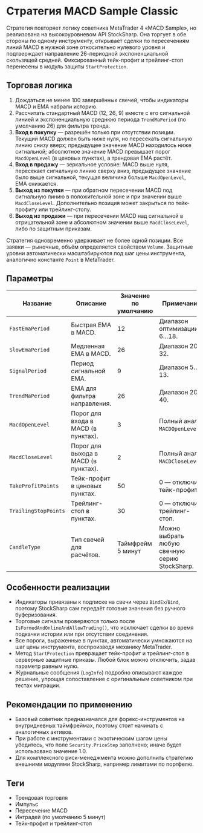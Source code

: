 # Стратегия MACD Sample Classic

Стратегия повторяет логику советника MetaTrader 4 «MACD Sample», но реализована на высокоуровневом API StockSharp. Она торгует в обе стороны по одному инструменту, открывает сделки по пересечениям линий MACD в нужной зоне относительно нулевого уровня и подтверждает направление 26-периодной экспоненциальной скользящей средней. Фиксированный тейк-профит и трейлинг-стоп перенесены в модуль защиты `StartProtection`.

## Торговая логика

1. Дождаться не менее 100 завершённых свечей, чтобы индикаторы MACD и EMA набрали историю.
2. Рассчитать стандартный MACD (12, 26, 9) вместе с его сигнальной линией и экспоненциальную среднюю периода `TrendMaPeriod` (по умолчанию 26) для фильтра тренда.
3. **Вход в покупку** — разрешён только при отсутствии позиции. Текущий MACD должен быть ниже нуля, но пересекать сигнальную линию снизу вверх; предыдущее значение MACD находилось ниже сигнальной; абсолютное значение MACD превышает порог `MacdOpenLevel` (в ценовых пунктах), а трендовая EMA растёт.
4. **Вход в продажу** — зеркальное условие: MACD выше нуля, пересекает сигнальную линию сверху вниз, предыдущее значение было выше сигнальной, текущая величина больше `MacdOpenLevel`, EMA снижается.
5. **Выход из покупки** — при обратном пересечении MACD под сигнальную линию в положительной зоне и при значении выше `MacdCloseLevel`. Дополнительно позиция может закрыться по тейк-профиту или трейлинг-стопу.
6. **Выход из продажи** — при пересечении MACD над сигнальной в отрицательной зоне и абсолютном значении выше `MacdCloseLevel`, либо по защитным приказам.

Стратегия одновременно удерживает не более одной позиции. Все заявки — рыночные, объём определяется свойством `Volume`. Защитные уровни автоматически масштабируются под шаг цены инструмента, аналогично константе `Point` в MetaTrader.

## Параметры

| Название | Описание | Значение по умолчанию | Примечания |
| --- | --- | --- | --- |
| `FastEmaPeriod` | Быстрая EMA в MACD. | 12 | Диапазон оптимизации 6…18.
| `SlowEmaPeriod` | Медленная EMA в MACD. | 26 | Диапазон 20…32.
| `SignalPeriod` | Период сигнальной EMA. | 9 | Диапазон 5…13.
| `TrendMaPeriod` | EMA для фильтра направления. | 26 | Диапазон 20…40.
| `MacdOpenLevel` | Порог для входа в MACD (в пунктах). | 3 | Полный аналог `MACDOpenLevel`.
| `MacdCloseLevel` | Порог для выхода в MACD (в пунктах). | 2 | Полный аналог `MACDCloseLevel`.
| `TakeProfitPoints` | Тейк-профит в ценовых пунктах. | 50 | 0 — отключить тейк-профит.
| `TrailingStopPoints` | Трейлинг-стоп в пунктах. | 30 | 0 — отключить трейлинг-стоп.
| `CandleType` | Тип свечей для расчётов. | Таймфрейм 5 минут | Можно выбрать любую свечную серию StockSharp.

## Особенности реализации

- Индикаторы привязаны к подписке на свечи через `BindEx`/`Bind`, поэтому StockSharp сам передаёт готовые значения без ручного буферизования.
- Торговые сигналы проверяются только после `IsFormedAndOnlineAndAllowTrading()`, что исключает сделки во время подкачки истории или при отсутствии соединения.
- Все пороги, выраженные в пунктах, автоматически умножаются на шаг цены инструмента, воспроизводя механику MetaTrader.
- Метод `StartProtection` превращает тейк-профит и трейлинг-стоп в серверные защитные приказы. Любой блок можно отключить, задав параметр равным нулю.
- Журнальные сообщения (`LogInfo`) подробно описывают каждое решение, упрощая сопоставление с оригинальным советником при тестах миграции.

## Рекомендации по применению

- Базовый советник предназначался для форекс-инструментов на внутридневных таймфреймах, поэтому стоит начинать с аналогичных активов.
- При работе с инструментами с экзотическим шагом цены убедитесь, что поле `Security.PriceStep` заполнено; иначе будет использовано значение 1.0.
- Для комплексного риск-менеджмента можно дополнить стратегию внешними модулями StockSharp, например лимитами по портфелю.

## Теги

- Трендовая торговля
- Импульс
- Пересечение MACD
- Интрадей (по умолчанию 5 минут)
- Тейк-профит и трейлинг-стоп
